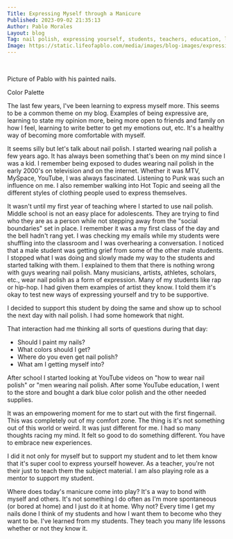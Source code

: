 ```yaml
---
Title: Expressing Myself through a Manicure
Published: 2023-09-02 21:35:13
Author: Pablo Morales
Layout: blog
Tag: nail polish, expressing yourself, students, teachers, education, learning, manicure
Image: https://static.lifeofapblo.com/media/images/blog-images/expressing-myself-manicure/IMG_7356.jpg
---
```

<article class="athelas pa4">
<img src="https://static.lifeofpablo.com/media/images/blog-images/expressing-myself-manicure/IMG_7356.jpg" class="tracking-in-contract-bck-bottom w-50 f6 measure center br4 grow" alt="Photo of outer space">
<p class="measure center">Picture of Pablo with his painted nails.</p>
<div class="flex">
  <div class="outline w-20 pa3 mr2 color-1 br4 grow">
  </div>
  <div class="outline w-20 pa3 mr2 color-2 br4 grow">
  </div>
  <div class="outline w-20 pa3 mr2 color-3 br4 grow">
  </div>
  <div class="outline w-20 pa3 mr2 color-4 br4 grow">
  </div>
  <div class="outline w-20 pa3 color-5 br4 grow">
  </div>
</div>
<p class="measure">Color Palette</p>

  <div class="f4 f4-ns lh-copy measure center" markdown="1">
The last few years, I've been learning to express myself more. This seems to be a common theme on my blog. Examples of being expressive are, learning to state my opinion more, being more open to friends and family on how I feel, learning to write better to get my emotions out, etc. It's a healthy way of becoming more comfortable with myself.

It seems silly but let's talk about nail polish. I started wearing nail polish a few years ago. It has always been something that's been on my mind since I was a kid. I remember being exposed to dudes wearing nail polish in the early 2000's on television and on the internet. Whether it was MTV, MySpace, YouTube, I was always fascinated. Listening to Punk was such an influence on me. I also remember walking into Hot Topic and seeing all the different styles of clothing people used to express themselves. 

It wasn't until my first year of teaching where I started to use nail polish. Middle school is not an easy place for adolescents. They are trying to find who they are as a person while not stepping away from the "social boundaries" set in place. I remember it was a my first class of the day and the bell hadn't rang yet. I was checking my emails while my students were shuffling into the classroom and I was overhearing a conversation. I noticed that a male student was getting grief from some of the other male students. I stopped what I was doing and slowly made my way to the students and started talking with them. I explained to them that there is nothing wrong with guys wearing nail polish. Many musicians, artists, athletes, scholars, etc., wear nail polish as a form of expression. Many of my students like rap or hip-hop. I had given them examples of artist they know. I told them it's okay to test new ways of expressing yourself and try to be supportive. 

I decided to support this student by doing the same and show up to school the next day with nail polish. I had some homework that night.

That interaction had me thinking all sorts of questions during that day:

* Should I paint my nails?
* What colors should I get?
* Where do you even get nail polish?
* What am I getting myself into?

After school I started looking at YouTube videos on "how to wear nail polish"  or "men wearing nail polish. After some YouTube education, I went to the store and bought a dark blue color polish and the other needed supplies.  

It was an empowering moment for me to start out with the first fingernail. This was completely out of my comfort zone. The thing is it's not something out of this world or weird. It was just different for me.  I had so many thoughts racing my mind. It felt so good to do something different. You have to embrace new experiences. 

I did it not only for myself but to support my student and to let them know that it's super cool to express yourself however. As a teacher, you're not their just to teach them the subject material. I am also playing role as a mentor to support my student.

Where does today's manicure come into play? It's a way to bond with myself and others.  It's not something I do often as I'm more spontaneous (or bored at home) and I just do it at home. Why not? Every time I get my nails done I think of my students and how I want them to become who they want to be. I've learned from my students. They teach you many life lessons whether or not they know it. 
  </div>
</article>
<style>
.color-1 {
background: #f77a7e;
}

.color-2 {
background: #06625b;
}

.color-3{
background: #d1286a;
}

.color-4{
background: #790893;
}

.color-5 {
background: #5ba4dc;
}
.tracking-in-contract-bck-bottom {
	-webkit-animation: tracking-in-contract-bck-bottom 1s cubic-bezier(0.445, 0.050, 0.550, 0.950) 1000ms backwards;
	        animation: tracking-in-contract-bck-bottom 1s cubic-bezier(0.445, 0.050, 0.550, 0.950) 1000ms backwards;
}

/* ----------------------------------------------
 * Generated by Animista on 2023-9-5 20:14:14
 * Licensed under FreeBSD License.
 * See http://animista.net/license for more info. 
 * w: http://animista.net, t: @cssanimista
 * ---------------------------------------------- */

/**
 * ----------------------------------------
 * animation tracking-in-contract-bck-bottom
 * ----------------------------------------
 */
@-webkit-keyframes tracking-in-contract-bck-bottom {
  0% {
    letter-spacing: 1em;
    -webkit-transform: translateZ(400px) translateY(300px);
            transform: translateZ(400px) translateY(300px);
    opacity: 0;
  }
  40% {
    opacity: 0.6;
  }
  100% {
    -webkit-transform: translateZ(0) translateY(0);
            transform: translateZ(0) translateY(0);
    opacity: 1;
  }
}
@keyframes tracking-in-contract-bck-bottom {
  0% {
    letter-spacing: 1em;
    -webkit-transform: translateZ(400px) translateY(300px);
            transform: translateZ(400px) translateY(300px);
    opacity: 0;
  }
  40% {
    opacity: 0.6;
  }
  100% {
    -webkit-transform: translateZ(0) translateY(0);
            transform: translateZ(0) translateY(0);
    opacity: 1;
  }
}
</style>

